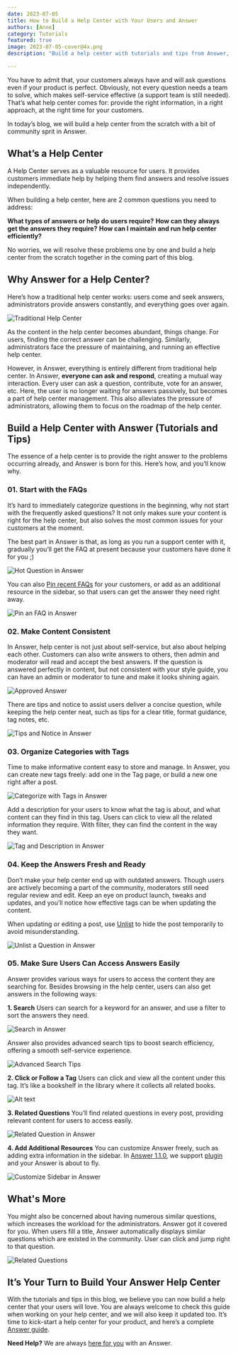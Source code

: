 ```yaml
---
date: 2023-07-05
title: How to Build a Help Center with Your Users and Answer
authors: [Anne]
category: Tutorials
featured: true
image: 2023-07-05-cover@4x.png
description: "Build a help center with tutorials and tips from Answer, and the best part is with your users in this journey."

---
```


You have to admit that, your customers always have and will ask questions even if your product is perfect. Obviously, not every question needs a team to solve, which makes self-service effective (a support team is still needed). That’s what help center comes for: provide the right information, in a right approach, at the right time for your customers.

In today’s blog, we will build a help center from the scratch with a bit of community sprit in Answer.

## What’s a Help Center

A Help Center serves as a valuable resource for users. It provides customers immediate help by helping them find answers and resolve issues independently.

When building a help center, here are 2 common questions you need to address:  

**What types of answers or help do users require?**
**How can they always get the answers they require?**
**How can I maintain and run help center efficiently?**

No worries, we will resolve these problems one by one and build a help center from the scratch together in the coming part of this blog.

## Why Answer for a Help Center?

Here’s how a traditional help center works: users come and seek answers, administrators provide answers constantly, and everything goes over again.

![Traditional Help Center](HowHelpCenterWorks.png)

As the content in the help center becomes abundant, things change. For users, finding the correct answer can be challenging. Similarly, administrators face the pressure of maintaining, and running an effective help center.

However, in Answer, everything is entirely different from traditional help center.
In Answer, **everyone can ask and respond**, creating a mutual way interaction. Every user can ask a question, contribute, vote for an answer, etc. Here, the user is no longer waiting for answers passively, but becomes a part of help center management. This also alleviates the pressure of administrators, allowing them to focus on the roadmap of the help center.

## Build a Help Center with Answer (Tutorials and Tips)

The essence of a help center is to provide the right answer to the problems occurring already, and Answer is born for this. Here’s how, and you’ll know why.

### 01. Start with the FAQs

It’s hard to immediately categorize questions in the beginning, why not start with the frequently asked questions? It not only makes sure your content is right for the help center, but also solves the most common issues for your customers at the moment.

The best part in Answer is that, as long as you run a support center with it, gradually you’ll get the FAQ at present because your customers have done it for you ;)

![Hot Question in Answer](HotQuestion.png)

You can also [Pin recent FAQs](https://answer.apache.org/blog/answer-1.0.9-release#whats-new) for your customers, or add as an additional resource in the sidebar, so that users can get the answer they need right away.

![Pin an FAQ in Answer](Pin.png)

### 02. Make Content Consistent

In Answer, help center is not just about self-service, but also about helping each other. Customers can also write answers to others, then admin and moderator will read and accept the best answers. If the question is answered perfectly in content, but not consistent with your style guide, you can have an admin or moderator to tune and make it looks shining again.

![Approved Answer](ApprovedAnswer.png)

There are tips and notice to assist users deliver a concise question, while keeping the help center neat, such as tips for a clear title, format guidance, tag notes, etc.

![Tips and Notice in Answer](TipsandNotice.png)

### 03. Organize Categories with Tags

Time to make informative content easy to store and manage. In Answer, you can create new tags freely: add one in the Tag page, or build a new one right after a post.

![Categorize with Tags in Answer](CategorizewithTags.png)

Add a description for your users to know what the tag is about, and what content can they find in this tag. Users can click to view all the related information they require. With filter, they can find the content in the way they want.

![Tag and Description in Answer](TagandDescription.png)

### 04. Keep the Answers Fresh and Ready

Don’t make your help center end up with outdated answers. Though users are actively becoming a part of the community, moderators still need regular review and edit. Keep an eye on product launch, tweaks and updates, and you’ll notice how effective tags can be when updating the content.

When updating or editing a post, use [Unlist](https://answer.apache.org/blog/answer-1.0.9-release#whats-new) to hide the post temporarily to avoid misunderstanding.

![Unlist a Question in Answer](UnlistQuestion.gif)

### 05. Make Sure Users Can Access Answers Easily

Answer provides various ways for users to access the content they are searching for. Besides browsing in the help center, users can also get answers in the following ways:

**1. Search**
 Users can search for a keyword for an answer, and use a filter to sort the answers they need.

![Search in Answer](Search.png)

Answer also provides advanced search tips to boost search efficiency, offering a smooth self-service experience.

![Advanced Search Tips](AdvancedSearchTips.png)

**2. Click or Follow a Tag**
 Users can click and view all the content under this tag. It’s like a bookshelf in the library where it collects all related books.

![Alt text](FollowaTag.png)

**3. Related Questions**
 You’ll find related questions in every post, providing relevant content for users to access easily.

![Related Question in Answer](RelatedQuestions.png)

**4. Add Additional Resources**
    You can customize Answer freely, such as adding extra information in the sidebar. In [Answer 1.1.0](/blog/answer-1.1.0-release), we support [plugin](https://github.com/apache/answer-plugins) and your Answer is about to fly.

![Customize Sidebar in Answer](Sidebar.png)

## What's More

You might also be concerned about having numerous similar questions, which increases the workload for the administrators. Answer got it covered for you. When users fill a title, Answer automatically displays similar questions which are existed in the community. User can click and jump right to that question.

![Related Questions](RelatedQuestions.png)

## It’s Your Turn to Build Your Answer Help Center

With the tutorials and tips in this blog, we believe you can now build a help center that your users will love. You are always welcome to check this guide when working on your help center, and we will also keep it updated too. It’s time to kick-start a help center for your product, and here’s a complete [Answer guide](https://answer.apache.org/docs/installation).

**Need Help?**
We are always [here for you](https://answer.apache.org/contact) with an Answer.
